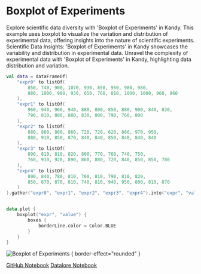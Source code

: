 # Boxplot of Experiments

<web-summary>
Explore scientific data diversity with 'Boxplot of Experiments' in Kandy.
This example uses boxplot to visualize the variation and distribution of experimental data, offering insights into the nature of scientific experiments.
</web-summary>

<card-summary>
Scientific Data Insights: 'Boxplot of Experiments' in Kandy showcases the variability and distribution in experimental data.
</card-summary>

<link-summary>
Unravel the complexity of experimental data with 'Boxplot of Experiments' in Kandy, highlighting data distribution and variation.
</link-summary>


<!---IMPORT org.jetbrains.kotlinx.kandy.letsplot.samples.Boxplot-->

<!---FUN boxplot_expr-->

```kotlin
val data = dataFrameOf(
    "expr0" to listOf(
        850, 740, 900, 1070, 930, 850, 950, 980, 980,
        880, 1000, 980, 930, 650, 760, 810, 1000, 1000, 960, 960
    ),
    "expr1" to listOf(
        960, 940, 960, 940, 880, 800, 850, 880, 900, 840, 830,
        790, 810, 880, 880, 830, 800, 790, 760, 800
    ),
    "expr2" to listOf(
        880, 880, 880, 860, 720, 720, 620, 860, 970, 950,
        880, 910, 850, 870, 840, 840, 850, 840, 840, 840
    ),
    "expr3" to listOf(
        890, 810, 810, 820, 800, 770, 760, 740, 750,
        760, 910, 920, 890, 860, 880, 720, 840, 850, 850, 780
    ),
    "expr4" to listOf(
        890, 840, 780, 810, 760, 810, 790, 810, 820,
        850, 870, 870, 810, 740, 810, 940, 950, 800, 810, 870
    )
).gather("expr0", "expr1", "expr2", "expr3", "expr4").into("expr", "value")


data.plot {
    boxplot("expr", "value") {
        boxes {
            borderLine.color = Color.BLUE
        }
    }
}
```

<!---END-->

![Boxplot of Experiments](boxplot_expr.png) { border-effect="rounded" }

<seealso style="cards">
       <category ref="example-ktnb">
           <a href="https://github.com/Kotlin/kandy/blob/main/examples/notebooks/lets-plot/samples/boxplot/boxplot_expr.ipynb" summary="View the notebook on our GitHub repository">GitHub Notebook</a>
           <a href="https://datalore.jetbrains.com/report/static/KQKedA4jDrKu63O53gEN0z/OrbuctRi64ART95O9Z2v8u" summary="Experiment with this example on Datalore">Datalore Notebook</a>
       </category>
</seealso>
